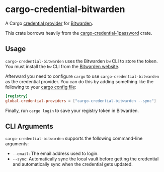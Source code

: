 # cargo-credential-bitwarden

A Cargo [credential provider] for [Bitwarden].

This crate borrows heavily from the [cargo-credential-1password](https://crates.io/crates/cargo-credential-1password) crate.

## Usage

`cargo-credential-bitwarden` uses the Bitwarden `bw` CLI to store the token. You
must install the `bw` CLI from the [Bitwarden
website](https://bitwarden.com/help/cli/).

Afterward you need to configure `cargo` to use `cargo-credential-bitwarden` as
the credential provider. You can do this by adding something like the following
to your [cargo config file][credential provider]:

```toml
[registry]
global-credential-providers = ["cargo-credential-bitwarden --sync"]
```

Finally, run `cargo login` to save your registry token in Bitwarden.

## CLI Arguments

`cargo-credential-bitwarden` supports the following command-line arguments:

- `--email`: The email address used to login.
- `--sync`: Automatically sync the local vault before getting the credential and automatically sync when the credential gets updated.

[Bitwarden]: https://bitwarden.com/
[credential provider]: https://doc.rust-lang.org/stable/cargo/reference/registry-authentication.html
